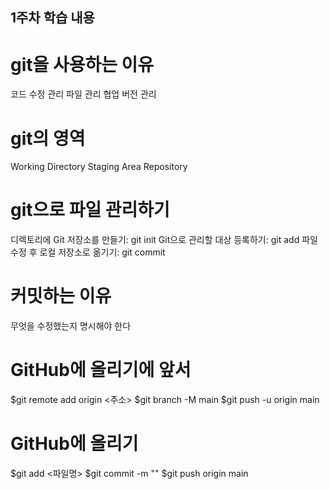 ## 1주차 학습 내용

# git을 사용하는 이유
코드 수정 관리
파일 관리
협업
버전 관리

# git의 영역
Working Directory
Staging Area
Repository

# git으로 파일 관리하기
디렉토리에 Git 저장소를 만들기: git init
Git으로 관리할 대상 등록하기: git add
파일 수정 후 로컬 저장소로 옮기기: git commit

# 커밋하는 이유
무엇을 수정했는지 명시해야 한다

# GitHub에 올리기에 앞서
$git remote add origin <주소>
$git branch -M main
$git push -u origin main

# GitHub에 올리기
$git add <파일명>
$git commit -m "<commit message>"
$git push origin main